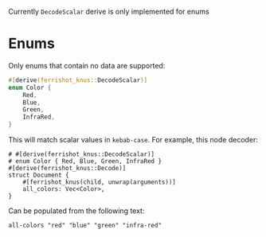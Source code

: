 Currently `DecodeScalar` derive is only implemented for enums

# Enums

Only enums that contain no data are supported:
```rust
#[derive(ferrishot_knus::DecodeScalar)]
enum Color {
    Red,
    Blue,
    Green,
    InfraRed,
}
```

This will match scalar values in `kebab-case`. For example, this node decoder:
```
# #[derive(ferrishot_knus::DecodeScalar)]
# enum Color { Red, Blue, Green, InfraRed }
#[derive(ferrishot_knus::Decode)]
struct Document {
    #[ferrishot_knus(child, unwrap(arguments))]
    all_colors: Vec<Color>,
}
```

Can be populated from the following text:
```kdl
all-colors "red" "blue" "green" "infra-red"
```

